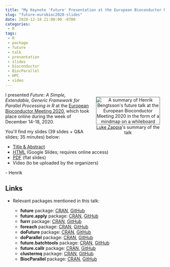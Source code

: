 ```yaml
---
title: "My Keynote 'Future' Presentation at the European Bioconductor Meeting 2020"
slug: "future-eurobioc2020-slides"
date: 2020-12-18 21:00:00 -0700
categories:
 - R
tags:
 - R
 - package
 - future
 - talk
 - presentation
 - slides
 - bioconductor
 - BiocParallel
 - HPC
 - video
---
```



<div style="width: 40%; margin: 2ex; float: right;"/>
 <center>
   <img src="/post/LukeZapia_20201218-EuroBioc2020-future_mindmap.jpg" alt="A summary of Henrik Bengtsson's future talk at the European Bioconductor Meeting 2020 in the form of a mindmap on a whileboard" style="border: 1px solid #666;/>
   <span style="font-size: 80%; font-style: italic;"><a href="https://twitter.com/_lazappi_">Luke Zappia</a>'s summary of the talk</span>
 </center>
</div>

I presented _Future: A Simple, Extendable, Generic Framework for Parallel Processing in R_ at the [European Bioconductor Meeting 2020](https://eurobioc2020.bioconductor.org/), which took place online during the week of December 14-18, 2020.

You'll find my slides (39 slides + Q&A slides; 35 minutes) below:

* [Title & Abstract](/presentations/EuroBioc2020/BengtssonH_20201218-futures-EuroBioc2020.abstract.txt)
* [HTML](https://docs.google.com/presentation/d/e/2PACX-1vTVyeaWRH251Pm8BfrlH1yK4Bd_YojEmo1I0VFxkoehnoxYJXglLdDf5T6_bTDv7lFJjwrXNYFBtfHT/pub?start=false&loop=false&delayms=10000) (Google Slides; requires online access)
* [PDF](/presentations/EuroBioc2020/BengtssonH_20201218-futures-EuroBioc2020.pdf) (flat slides)
* Video (to be uploaded by the organizers)


\- Henrik


## Links

* Relevant packages mentioned in this talk:

  * **future** package: [CRAN](https://cran.r-project.org/package=future), [GitHub](https://github.com/HenrikBengtsson/future)
  * **future.apply** package: [CRAN](https://cran.r-project.org/package=future.apply), [GitHub](https://github.com/HenrikBengtsson/future.apply)
  * **furrr** package: [CRAN](https://cran.r-project.org/package=furrr), [GitHub](https://github.com/DavisVaughan/furrr)
  * **foreach** package: [CRAN](https://cran.r-project.org/package=foreach), [GitHub](https://github.com/RevolutionAnalytics/foreach)
  * **doFuture** package: [CRAN](https://cran.r-project.org/package=doFuture), [GitHub](https://github.com/HenrikBengtsson/doFuture)
  * **doParallel** package: [CRAN](https://cran.r-project.org/package=doParallel), [GitHub](https://github.com/RevolutionAnalytics/doParallel)
  * **future.batchtools** package: [CRAN](https://cran.r-project.org/package=future.batchtools), [GitHub](https://github.com/HenrikBengtsson/future.batchtools)
  * **future.callr** package: [CRAN](https://cran.r-project.org/package=future.callr), [GitHub](https://github.com/HenrikBengtsson/future.callr)
  * **clustermq** package: [CRAN](https://cran.r-project.org/package=clustermq), [GitHub](https://github.com/mschubert/clustermq)
  * **BiocParallel** package: [CRAN](https://cran.r-project.org/package=BiocParallel), [GitHub](https://github.com/Bioconductor/BiocParallel)
